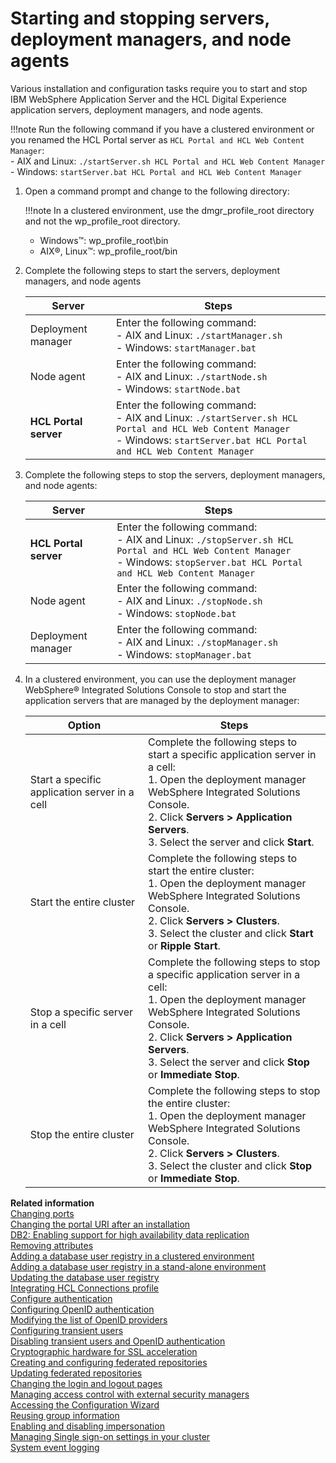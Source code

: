 # Starting and stopping servers, deployment managers, and node agents

Various installation and configuration tasks require you to start and stop IBM WebSphere Application Server and the HCL Digital Experience application servers, deployment managers, and node agents.

!!!note
    Run the following command if you have a clustered environment or you renamed the HCL Portal server as `HCL Portal and HCL Web Content Manager`: <br> -   AIX and Linux: `./startServer.sh HCL Portal and HCL Web Content Manager` <br> -   Windows: `startServer.bat HCL Portal and HCL Web Content Manager`

1.  Open a command prompt and change to the following directory:
    
    !!!note
        In a clustered environment, use the dmgr_profile_root directory and not the wp_profile_root directory.
    
    -   Windows™: wp_profile_root\bin
    -   AIX®, Linux™: wp_profile_root/bin

2.  Complete the following steps to start the servers, deployment managers, and node agents

    |Server|Steps|
    |------|-----|
    |Deployment manager|Enter the following command: <br>   -   AIX and Linux: `./startManager.sh`<br> -   Windows: `startManager.bat`|
    |Node agent|Enter the following command:  <br>  -   AIX and Linux: `./startNode.sh`<br> -   Windows: `startNode.bat`|
    |**HCL Portal server**|Enter the following command: <br> -   AIX and Linux: `./startServer.sh HCL Portal and HCL Web Content Manager` <br> -   Windows: `startServer.bat HCL Portal and HCL Web Content Manager`|

3.  Complete the following steps to stop the servers, deployment managers, and node agents:

    |Server|Steps|
    |------|-----|
    |**HCL Portal server**|Enter the following command:<br> -   AIX and Linux: `./stopServer.sh HCL Portal and HCL Web Content Manager`<br> -   Windows: `stopServer.bat HCL Portal and HCL Web Content Manager`|
    |Node agent|Enter the following command:  <br> -   AIX and Linux: `./stopNode.sh`<br> -   Windows: `stopNode.bat`|
    |Deployment manager|Enter the following command: <br> -   AIX and Linux: `./stopManager.sh`<br>  -   Windows: `stopManager.bat`|

4.  In a clustered environment, you can use the deployment manager WebSphere® Integrated Solutions Console to stop and start the application servers that are managed by the deployment manager:

    |Option|Steps|
    |------|-----|
    |Start a specific application server in a cell|Complete the following steps to start a specific application server in a cell: <br>   1.  Open the deployment manager WebSphere Integrated Solutions Console.<br> 2.  Click **Servers > Application Servers**.<br> 3.  Select the server and click **Start**.|
    |Start the entire cluster|Complete the following steps to start the entire cluster: <br> 1.  Open the deployment manager WebSphere Integrated Solutions Console. <br> 2.  Click **Servers > Clusters**.<br> 3.  Select the cluster and click **Start** or **Ripple Start**.|
    |Stop a specific server in a cell|Complete the following steps to stop a specific application server in a cell:  <br> 1.  Open the deployment manager WebSphere Integrated Solutions Console.<br> 2.  Click **Servers > Application Servers**. <br> 3.  Select the server and click **Stop** or **Immediate Stop**.|
    |Stop the entire cluster|Complete the following steps to stop the entire cluster:  <br> 1.  Open the deployment manager WebSphere Integrated Solutions Console.<br> 2.  Click **Servers > Clusters**.<br> 3.  Select the cluster and click **Stop** or **Immediate Stop**.|

**Related information**  
[Changing ports](../manage/port_chg.md)<br>
[Changing the portal URI after an installation](../manage/siteurl_cfg/changing_portal_uri_after_install/index.md)<br>
[DB2: Enabling support for high availability data replication](../manage/db_mgmt_sys/db2_hadr.md)<br>
[Removing attributes](../manage/security/user_registry/vmm_atts/remove_attr_def.md)<br>
[Adding a database user registry in a clustered environment](../manage/security/user_registry/db_user_registry/add_db_usr_reg_clus.md)<br>
[Adding a database user registry in a stand-alone environment](../manage/security/user_registry/db_user_registry/add_db_usr_reg_stdal.md)<br>
[Updating the database user registry](../manage/security/user_registry/update_user_registry/update_db_ureg.md)<br>
[Integrating HCL Connections profile](../../extend_dx/integration/connections/configuration/cfg_connections_features/i_coll_t_enable_lcprofile.md)<br>
[Configure authentication](../../extend_dx/integration/connections/configuration/cfg_connections_features/integrating_cnx_tags/i_coll_t_enable_lctags_auth.md)<br>
[Configuring OpenID authentication](../manage/security/integrate_oid/use_social.md)<br>
[Modifying the list of OpenID providers](../manage/security/integrate_oid/mod_oid_providers.md)<br>
[Configuring transient users](../manage/security/integrate_oid/openid_trans_users.md)<br>
[Disabling transient users and OpenID authentication](../manage/security/integrate_oid/disable_trans_openid.md)<br>
[Cryptographic hardware for SSL acceleration](../manage/security/configuring_ssl/sec_pw_crypt.md)<br>
[Creating and configuring federated repositories](../manage/security/customer_user_repo/create_update_fed_repo/add_cur_fed.md)<br>
[Updating federated repositories](../manage/security/customer_user_repo/create_update_fed_repo/upd_cur_fed.md)<br>
[Changing the login and logout pages](../manage/security/external_sec_mgmt/sec_chg_login.md)<br>
[Managing access control with external security managers](../manage/security/external_sec_mgmt/man_acc_ext.md)<br>
[Accessing the Configuration Wizard](../../extend_dx/development_tools/portal_admin_tools/cfg_wizard/configuration/cw_run.md)<br>
[Reusing group information](../manage/security/users_and_groups/reuse_group_info.md)<br>
[Enabling and disabling impersonation](../manage/security/users_and_groups/impersonation/impers_enable_disable.md)<br>
[Managing Single sign-on settings in your cluster](../manage/config_cluster/managing_cluster/manage_sso.md)<br>
[System event logging](../manage/troubleshooting/logging_and_tracing/adsyslog.md)<br>


